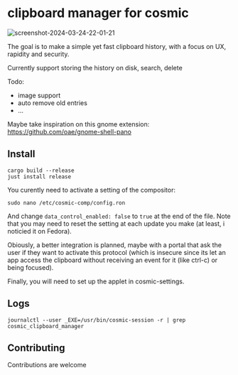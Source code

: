 # clipboard manager for cosmic

![screenshot-2024-03-24-22-01-21](https://github.com/wiiznokes/cosmic-clipboard-manager/assets/78230769/db504da6-38d8-460e-afef-27ba5fa6101c)

The goal is to make a simple yet fast clipboard history, with a focus on UX, rapidity and security.


Currently support storing the history on disk, search, delete


Todo:
- image support
- auto remove old entries
- ...

Maybe take inspiration on this gnome extension: https://github.com/oae/gnome-shell-pano


## Install

```
cargo build --release
just install release
```

You curently need to activate a setting of the compositor:
```
sudo nano /etc/cosmic-comp/config.ron
```
And change `data_control_enabled: false` to `true` at the end of the file. Note that you may need to reset the setting at each update you make (at least, i noticied it on Fedora).

Obiously, a better integration is planned, maybe with a portal that ask the user if they want to activate this protocol (which is insecure since its let an app access the clipboard without receiving an event for it (like ctrl-c) or being focused).

Finally, you will need to set up the applet in cosmic-settings.


## Logs

```
journalctl --user _EXE=/usr/bin/cosmic-session -r | grep cosmic_clipboard_manager
```


## Contributing

Contributions are welcome
